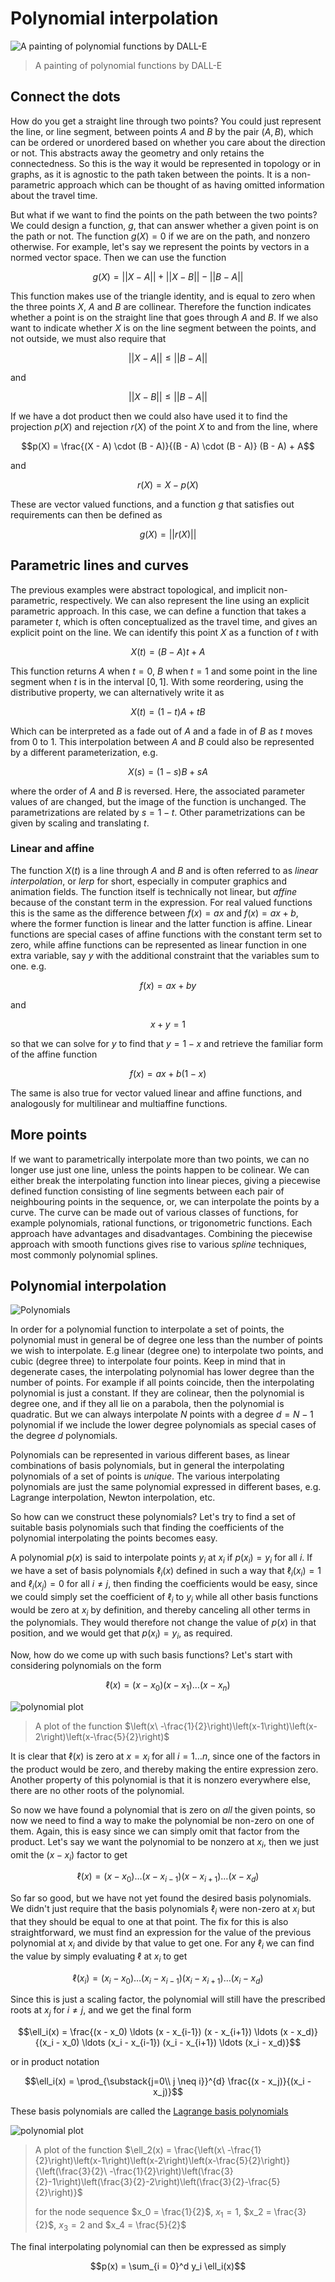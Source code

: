 # Polynomial interpolation

![A painting of polynomial functions by DALL-E](/assets/images/DALL-E_2022-10-01_16.37.56.png)
> A painting of polynomial functions by DALL-E

## Connect the dots

How do you get a straight line through two points? You could just represent the line, or line segment, between points $A$ and $B$ by the pair
$(A, B)$, which can be ordered or unordered based on whether you care about the direction or not. This abstracts away the geometry
and only retains the connectedness. So this is the way it would be represented in topology or in graphs, as it is agnostic to the path taken between the points.
It is a non-parametric approach which can be thought of as having omitted information about the travel time.

But what if we want to find the points on the path between the two points? We could design a function, $g$, that can answer whether a given point is on the path or not.
The function $g(X) = 0$ if we are on the path, and nonzero otherwise. For example, let's say we represent the points by vectors in a normed vector space.
Then we can use the function

$$g(X) = ||X - A|| + ||X - B|| - ||B - A||$$

This function makes use of the triangle identity, and is equal to zero when the three points $X$, $A$ and $B$ are collinear.
Therefore the function indicates whether a point is on the straight line that goes through $A$ and $B$.
If we also want to indicate whether $X$ is on the line segment between the points, and not outside, we must also require that

$$||X - A|| \le  ||B - A||$$

and

$$||X - B|| \le  ||B - A||$$

If we have a dot product then we could also have used it to find the projection $p(X)$ and rejection $r(X)$ of the point $X$ to and from the line, where

$$p(X)  =  \frac{(X - A) \cdot (B - A)}{(B - A) \cdot (B - A)} (B - A) + A$$

and 

$$r(X) = X - p(X)$$

These are vector valued functions, and a function $g$ that satisfies out requirements can then be defined as

$$g(X) = ||r(X)||$$

## Parametric lines and curves

The previous examples were abstract topological, and implicit non-parametric, respectively.
We can also represent the line using an explicit parametric approach. 
In this case, we can define a function that takes a parameter $t$, which is often conceptualized as the travel time, 
and gives an explicit point on the line. We can identify this point $X$ as a function of $t$ with

$$X(t) = (B - A) t + A$$

This function returns $A$ when $t = 0$, $B$ when $t = 1$ and some point in the line segment when $t$ is in the interval $[0, 1]$.
With some reordering, using the distributive property, we can alternatively write it as

$$X(t) = (1 - t)A + tB$$

Which can be interpreted as a fade out of $A$ and a fade in of $B$ as $t$ moves from $0$ to $1$.
This interpolation between $A$ and $B$ could also be represented by a different parameterization, e.g. 

$$X(s) = (1 - s)B + sA$$

where the order of $A$ and $B$ is reversed. Here, the associated parameter values of are changed, but the image of the function is unchanged.
The parametrizations are related by $s = 1 - t$. Other parametrizations can be given by scaling and translating $t$.

### Linear and affine

The function $X(t)$ is a line through $A$ and $B$ and is often referred to as *linear interpolation*, 
or *lerp* for short, especially in computer graphics and animation fields. The function itself is technically not linear, 
but *affine* because of the constant term in the expression. 
For real valued functions this is the same as the difference between $f(x) = ax$ and $f(x) = ax + b$, 
where the former function is linear and the latter function is affine. 
Linear functions are special cases of affine functions with the constant term set to zero, while affine functions can be represented as
linear function in one extra variable, say $y$ with the additional constraint that the variables sum to one. e.g.

$$f(x) = ax + by$$

and 

$$ x + y = 1$$

so that we can solve for $y$ to find that $y = 1 - x$ and retrieve the familiar form of the affine function

$$f(x) = ax + b(1-x) $$

The same is also true for vector valued linear and affine functions, and analogously for multilinear and multiaffine functions.

## More points

If we want to parametrically interpolate more than two points, we can no longer use just one line, unless the points happen to be colinear.
We can either break the interpolating function into linear pieces, giving a piecewise defined function consisting of line segments between each pair of neighbouring
points in the sequence, or, we can interpolate the points by a curve. The curve can be made out of various classes of functions, for example polynomials, 
rational functions, or trigonometric functions. 
Each approach have advantages and disadvantages. Combining the piecewise approach with smooth functions gives rise to various *spline* techniques,
most commonly polynomial splines.

## Polynomial interpolation

![Polynomials](/assets/images/DALL-E_2022-10-01_16.33.13_-_a_slick_grungy_plot_of_a_mathematical_polynomial_graph.png)

In order for a polynomial function to interpolate a set of points, the polynomial must in general be of degree one less than the number of points we wish to
interpolate. E.g linear (degree one) to interpolate two points, and cubic (degree three) to interpolate four points.
Keep in mind that in degenerate cases, the interpolating polynomial has lower degree than the number of points.
For example if all points coincide, then the interpolating polynomial is just a constant. If they are colinear, then the polynomial is degree one,
and if they all lie on a parabola, then the polynomial is quadratic. But we can always interpolate $N$ points with a degree $d = N-1$ polynomial if we include
the lower degree polynomials as special cases of the degree $d$ polynomials.

Polynomials can be represented in various different bases, as linear combinations of basis polynomials,
but in general the interpolating polynomials of a set of points is *unique*.
The various interpolating polynomials are just the same polynomial expressed in different bases, e.g. Lagrange interpolation, Newton interpolation, etc.

So how can we construct these polynomials? Let's try to find a set of suitable basis polynomials such
that finding the coefficients of the polynomial interpolating the points becomes easy.

A polynomial $p(x)$ is said to interpolate points $y_i$ at $x_i$ if $p(x_i) = y_i$ for all $i$.
If we have a set of basis polynomials $\ell_i(x)$ defined in such a way that $\ell_i(x_i) = 1$ and $\ell_i(x_j) = 0$ for all $i \neq j$,
then finding the coefficients would be easy, since we could simply set the coefficient of $\ell_i$ to $y_i$ while all other basis functions would be zero at $x_i$ by 
definition, and thereby canceling all other terms in the polynomials. They would therefore not change the value of $p(x)$ in that position, and we would get
that $p(x_i) = y_i$, as required.

Now, how do we come up with such basis functions? Let's start with considering polynomials on the form

$$\ell(x) = (x - x_0)(x - x_1) \ldots (x - x_n)$$

![polynomial plot](/assets/images/polynomial_plot.png)
> A plot of the function $\left(x\ -\frac{1}{2}\right)\left(x-1\right)\left(x-2\right)\left(x-\frac{5}{2}\right)$

It is clear that $\ell(x)$ is zero at $x = x_i$ for all $i = 1 \ldots n$, since one of the factors in the product would be zero, 
and thereby making the entire expression zero. Another property of this polynomial is that it is nonzero everywhere else, there are no other roots of the polynomial.

So now we have found a polynomial that is zero on *all* the given points, so now we need to find a way to make the polynomial be non-zero on one of them.
Again, this is easy since we can simply omit that factor from the product.
Let's say we want the polynomial to be nonzero at $x_i$, then we just omit the $(x - x_i)$ factor to get

$$\ell(x) = (x - x_0) \ldots (x - x_{i-1}) (x - x_{i+1}) \ldots (x - x_d)$$

So far so good, but we have not yet found the desired basis polynomials.
We didn't just require that the basis polynomials $\ell_i$ were non-zero at $x_i$ but that they
should be equal to one at that point. The fix for this is also straightforward, we must find an expression for the value of the previous polynomial at $x_i$ and 
divide by that value to get one. For any $\ell_i$ we can find the value by simply evaluating $\ell$ at $x_i$ to get

$$\ell(x_i) = (x_i - x_0) \ldots (x_i - x_{i-1}) (x_i - x_{i+1}) \ldots (x_i - x_d)$$

Since this is just a scaling factor, the polynomial will still have the prescribed roots at $x_j$ for $i \neq j$, and we get the final form

$$\ell_i(x) = \frac{(x - x_0) \ldots (x - x_{i-1}) (x - x_{i+1}) \ldots (x - x_d)}{(x_i - x_0) \ldots (x_i - x_{i-1}) (x_i - x_{i+1}) \ldots (x_i - x_d)}$$

or in product notation

$$\ell_i(x) = \prod_{\substack{j=0\\ j \neq i}}^{d} \frac{(x - x_j)}{(x_i - x_j)}$$

These basis polynomials are called the [Lagrange basis polynomials](https://en.wikipedia.org/wiki/Lagrange_polynomial)

![polynomial plot](/assets/images/lagrange_basis_polynomial.png)
> A plot of the function $\ell_2(x) = \frac{\left(x\ -\frac{1}{2}\right)\left(x-1\right)\left(x-2\right)\left(x-\frac{5}{2}\right)\}{\left(\frac{3}{2}\ -\frac{1}{2}\right)\left(\frac{3}{2}-1\right)\left(\frac{3}{2}-2\right)\left(\frac{3}{2}-\frac{5}{2}\right)}$
> 
> for the node sequence $x_0 = \frac{1}{2}$, $x_1 = 1$, $x_2 = \frac{3}{2}$, $x_3 = 2$ and $x_4 = \frac{5}{2}$


The final interpolating polynomial can then be expressed as simply

$$p(x) = \sum_{i = 0}^d y_i \ell_i(x)$$



